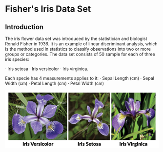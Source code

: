 # Fisher's Iris Data Set

## Introduction

The iris flower data set was introduced by the statistician and biologist Ronald Fisher in 1936. It is an example of linear discriminant analysis, which is the method used in statistics to classify observations into two or more groups or categories. The data set consists of 50 sample for each of three iris species: 

· Iris setosa
· Iris versicolor
· Iris virginica.

Each specie has 4 measurements applies to it:
· Sepal Length (cm)
· Sepal Width (cm)
· Petal Length (cm)
· Petal Width (cm)
	
![iris.png](https://github.com/gabrimaique/-pands-project/blob/main/iris.png)
